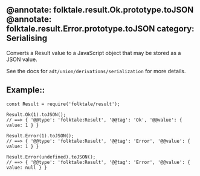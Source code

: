 @annotate: folktale.result.Ok.prototype.toJSON
@annotate: folktale.result.Error.prototype.toJSON
category: Serialising
---

Converts a Result value to a JavaScript object that may be stored as a JSON value.

See the docs for `adt/union/derivations/serialization` for more details.


## Example::

    const Result = require('folktale/result');

    Result.Ok(1).toJSON();
    // ==> { '@@type': 'folktale:Result', '@@tag': 'Ok', '@@value': { value: 1 } }

    Result.Error(1).toJSON();
    // ==> { '@@type': 'folktale:Result', '@@tag': 'Error', '@@value': { value: 1 } }

    Result.Error(undefined).toJSON();
    // ==> { '@@type': 'folktale:Result', '@@tag': 'Error', '@@value': { value: null } }
